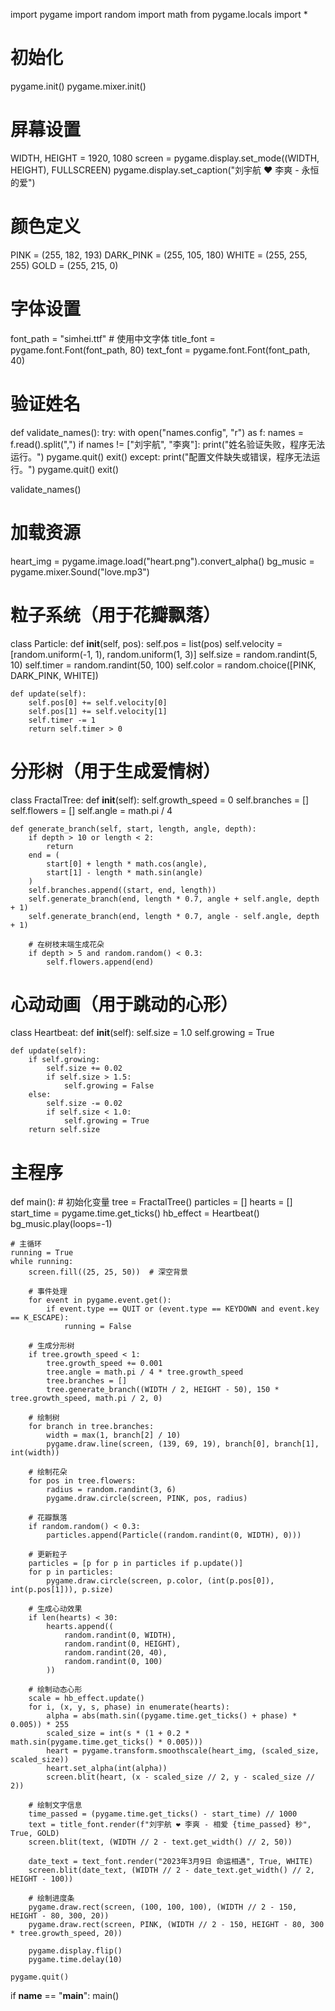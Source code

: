 import pygame
import random
import math
from pygame.locals import *

# 初始化
pygame.init()
pygame.mixer.init()

# 屏幕设置
WIDTH, HEIGHT = 1920, 1080
screen = pygame.display.set_mode((WIDTH, HEIGHT), FULLSCREEN)
pygame.display.set_caption("刘宇航 ❤ 李爽 - 永恒的爱")

# 颜色定义
PINK = (255, 182, 193)
DARK_PINK = (255, 105, 180)
WHITE = (255, 255, 255)
GOLD = (255, 215, 0)

# 字体设置
font_path = "simhei.ttf"  # 使用中文字体
title_font = pygame.font.Font(font_path, 80)
text_font = pygame.font.Font(font_path, 40)

# 验证姓名
def validate_names():
    try:
        with open("names.config", "r") as f:
            names = f.read().split(",")
            if names != ["刘宇航", "李爽"]:
                print("姓名验证失败，程序无法运行。")
                pygame.quit()
                exit()
    except:
        print("配置文件缺失或错误，程序无法运行。")
        pygame.quit()
        exit()

validate_names()

# 加载资源
heart_img = pygame.image.load("heart.png").convert_alpha()
bg_music = pygame.mixer.Sound("love.mp3")

# 粒子系统（用于花瓣飘落）
class Particle:
    def __init__(self, pos):
        self.pos = list(pos)
        self.velocity = [random.uniform(-1, 1), random.uniform(1, 3)]
        self.size = random.randint(5, 10)
        self.timer = random.randint(50, 100)
        self.color = random.choice([PINK, DARK_PINK, WHITE])

    def update(self):
        self.pos[0] += self.velocity[0]
        self.pos[1] += self.velocity[1]
        self.timer -= 1
        return self.timer > 0

# 分形树（用于生成爱情树）
class FractalTree:
    def __init__(self):
        self.growth_speed = 0
        self.branches = []
        self.flowers = []
        self.angle = math.pi / 4

    def generate_branch(self, start, length, angle, depth):
        if depth > 10 or length < 2:
            return
        end = (
            start[0] + length * math.cos(angle),
            start[1] - length * math.sin(angle)
        )
        self.branches.append((start, end, length))
        self.generate_branch(end, length * 0.7, angle + self.angle, depth + 1)
        self.generate_branch(end, length * 0.7, angle - self.angle, depth + 1)

        # 在树枝末端生成花朵
        if depth > 5 and random.random() < 0.3:
            self.flowers.append(end)

# 心动动画（用于跳动的心形）
class Heartbeat:
    def __init__(self):
        self.size = 1.0
        self.growing = True

    def update(self):
        if self.growing:
            self.size += 0.02
            if self.size > 1.5:
                self.growing = False
        else:
            self.size -= 0.02
            if self.size < 1.0:
                self.growing = True
        return self.size

# 主程序
def main():
    # 初始化变量
    tree = FractalTree()
    particles = []
    hearts = []
    start_time = pygame.time.get_ticks()
    hb_effect = Heartbeat()
    bg_music.play(loops=-1)

    # 主循环
    running = True
    while running:
        screen.fill((25, 25, 50))  # 深空背景

        # 事件处理
        for event in pygame.event.get():
            if event.type == QUIT or (event.type == KEYDOWN and event.key == K_ESCAPE):
                running = False

        # 生成分形树
        if tree.growth_speed < 1:
            tree.growth_speed += 0.001
            tree.angle = math.pi / 4 * tree.growth_speed
            tree.branches = []
            tree.generate_branch((WIDTH / 2, HEIGHT - 50), 150 * tree.growth_speed, math.pi / 2, 0)

        # 绘制树
        for branch in tree.branches:
            width = max(1, branch[2] / 10)
            pygame.draw.line(screen, (139, 69, 19), branch[0], branch[1], int(width))

        # 绘制花朵
        for pos in tree.flowers:
            radius = random.randint(3, 6)
            pygame.draw.circle(screen, PINK, pos, radius)

        # 花瓣飘落
        if random.random() < 0.3:
            particles.append(Particle((random.randint(0, WIDTH), 0)))

        # 更新粒子
        particles = [p for p in particles if p.update()]
        for p in particles:
            pygame.draw.circle(screen, p.color, (int(p.pos[0]), int(p.pos[1])), p.size)

        # 生成心动效果
        if len(hearts) < 30:
            hearts.append((
                random.randint(0, WIDTH),
                random.randint(0, HEIGHT),
                random.randint(20, 40),
                random.randint(0, 100)
            ))

        # 绘制动态心形
        scale = hb_effect.update()
        for i, (x, y, s, phase) in enumerate(hearts):
            alpha = abs(math.sin((pygame.time.get_ticks() + phase) * 0.005)) * 255
            scaled_size = int(s * (1 + 0.2 * math.sin(pygame.time.get_ticks() * 0.005)))
            heart = pygame.transform.smoothscale(heart_img, (scaled_size, scaled_size))
            heart.set_alpha(int(alpha))
            screen.blit(heart, (x - scaled_size // 2, y - scaled_size // 2))

        # 绘制文字信息
        time_passed = (pygame.time.get_ticks() - start_time) // 1000
        text = title_font.render(f"刘宇航 ❤ 李爽 - 相爱 {time_passed} 秒", True, GOLD)
        screen.blit(text, (WIDTH // 2 - text.get_width() // 2, 50))

        date_text = text_font.render("2023年3月9日 命运相遇", True, WHITE)
        screen.blit(date_text, (WIDTH // 2 - date_text.get_width() // 2, HEIGHT - 100))

        # 绘制进度条
        pygame.draw.rect(screen, (100, 100, 100), (WIDTH // 2 - 150, HEIGHT - 80, 300, 20))
        pygame.draw.rect(screen, PINK, (WIDTH // 2 - 150, HEIGHT - 80, 300 * tree.growth_speed, 20))

        pygame.display.flip()
        pygame.time.delay(10)

    pygame.quit()

if __name__ == "__main__":
    main()
